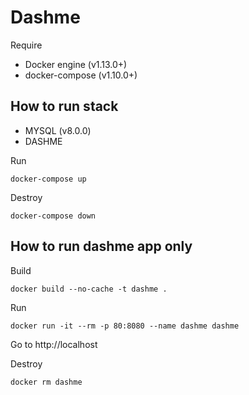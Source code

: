 # Dashme

Require

* Docker engine (v1.13.0+)
* docker-compose (v1.10.0+)

## How to run stack

* MYSQL (v8.0.0)
* DASHME

Run
```
docker-compose up
```

Destroy
```
docker-compose down
```

## How to run dashme app only

Build
```
docker build --no-cache -t dashme .
```

Run
```
docker run -it --rm -p 80:8080 --name dashme dashme
```

Go to http://localhost

Destroy
```
docker rm dashme
```

